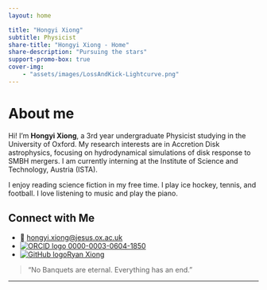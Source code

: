 ```yaml
---
layout: home

title: "Hongyi Xiong"
subtitle: Physicist
share-title: "Hongyi Xiong - Home"
share-description: "Pursuing the stars"
support-promo-box: true
cover-img:
    - "assets/images/LossAndKick-Lightcurve.png"
---
```


# About me

Hi! I’m **Hongyi Xiong**, a 3rd year undergraduate Physicist studying in the University of Oxford. My research interests are in Accretion Disk astrophysics, focusing on hydrodynamical simulations of disk response to SMBH mergers. I am currently interning at the Institute of Science and Technology, Austria (ISTA). 

I enjoy reading science fiction in my free time. I play ice hockey, tennis, and football. I love listening to music and play the piano.



## Connect with Me

- 📧 [hongyi.xiong@jesus.ox.ac.uk](mailto:hongyi.xiong@jesus.ox.ac.uk)
- [![ORCID logo](https://orcid.org/sites/default/files/images/orcid_16x16.png) 0000-0003-0604-1850](https://orcid.org/0000-0003-0604-1850)
- [![GitHub logo](https://upload.wikimedia.org/wikipedia/commons/thumb/9/91/Octicons-mark-github.svg/16px-Octicons-mark-github.svg.png)Ryan Xiong](https://github.com/Nayr666-del)

> “No Banquets are eternal. Everything has an end.”

---
